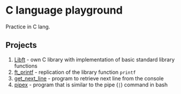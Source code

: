 # C language playground

Practice in C lang.

## Projects

1. [Libft](projects/libft/README.md) - own C library with implementation of basic standard library functions
1. [ft_printf](projects/ft_printf/README.md) - replication of the library function `printf`
1. [get_next_line](projects/get_next_line/README.md) - program to retrieve next line from the console
1. [pipex](projects/pipex/README.md) - program that is similar to the pipe (`|`) command in bash
